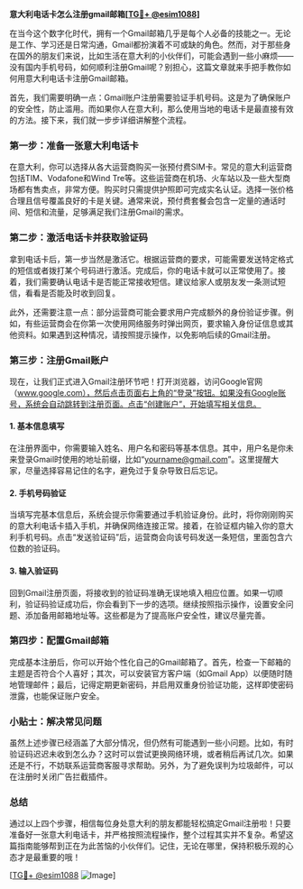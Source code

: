 **意大利电话卡怎么注册gmail邮箱[[TG💪+ @esim1088](https://t.me/s/esim1088)]**

在当今这个数字化时代，拥有一个Gmail邮箱几乎是每个人必备的技能之一。无论是工作、学习还是日常沟通，Gmail都扮演着不可或缺的角色。然而，对于那些身在国外的朋友们来说，比如生活在意大利的小伙伴们，可能会遇到一些小麻烦——没有国内手机号码，如何顺利注册Gmail呢？别担心，这篇文章就来手把手教你如何用意大利电话卡注册Gmail邮箱。

首先，我们需要明确一点：Gmail账户注册需要验证手机号码。这是为了确保账户的安全性，防止滥用。而如果你人在意大利，那么使用当地的电话卡是最直接有效的方法。接下来，我们就一步步详细讲解整个流程。

### 第一步：准备一张意大利电话卡

在意大利，你可以选择从各大运营商购买一张预付费SIM卡。常见的意大利运营商包括TIM、Vodafone和Wind Tre等。这些运营商在机场、火车站以及一些大型商场都有售卖点，非常方便。购买时只需提供护照即可完成实名认证。选择一张价格合理且信号覆盖良好的卡是关键。通常来说，预付费套餐会包含一定量的通话时间、短信和流量，足够满足我们注册Gmail的需求。

### 第二步：激活电话卡并获取验证码

拿到电话卡后，第一步当然是激活它。根据运营商的要求，可能需要发送特定格式的短信或者拨打某个号码进行激活。完成后，你的电话卡就可以正常使用了。接着，我们需要确认电话卡是否能正常接收短信。建议给家人或朋友发一条测试短信，看看是否能及时收到回复。

此外，还需要注意一点：部分运营商可能会要求用户完成额外的身份验证步骤。例如，有些运营商会在你第一次使用网络服务时弹出网页，要求输入身份证信息或其他资料。如果遇到这种情况，请按照提示操作，以免影响后续的Gmail注册。

### 第三步：注册Gmail账户

现在，让我们正式进入Gmail注册环节吧！打开浏览器，访问Google官网（www.google.com），然后点击页面右上角的“登录”按钮。如果没有Google账号，系统会自动跳转到注册页面。点击“创建账户”，开始填写相关信息。

#### 1. 基本信息填写
在注册界面中，你需要输入姓名、用户名和密码等基本信息。其中，用户名是你未来登录Gmail时使用的地址前缀，比如“yourname@gmail.com”。这里提醒大家，尽量选择容易记住的名字，避免过于复杂导致日后忘记。

#### 2. 手机号码验证
当填写完基本信息后，系统会提示你需要通过手机验证身份。此时，将你刚刚购买的意大利电话卡插入手机，并确保网络连接正常。接着，在验证框内输入你的意大利手机号码。点击“发送验证码”后，运营商会向该号码发送一条短信，里面包含六位数的验证码。

#### 3. 输入验证码
回到Gmail注册页面，将接收到的验证码准确无误地填入相应位置。如果一切顺利，验证码验证成功后，你会看到下一步的选项。继续按照指示操作，设置安全问题、添加备用邮箱地址等。这些都是为了提高账户安全性，建议尽量完善。

### 第四步：配置Gmail邮箱

完成基本注册后，你可以开始个性化自己的Gmail邮箱了。首先，检查一下邮箱的主题是否符合个人喜好；其次，可以安装官方客户端（如Gmail App）以便随时随地管理邮件；最后，记得定期更新密码，并启用双重身份验证功能，这样即使密码泄露，也能保证账户安全。

### 小贴士：解决常见问题

虽然上述步骤已经涵盖了大部分情况，但仍然有可能遇到一些小问题。比如，有时验证码迟迟未收到怎么办？这时可以尝试更换网络环境，或者稍后再试几次。如果还是不行，不妨联系运营商客服寻求帮助。另外，为了避免误判为垃圾邮件，可以在注册时关闭广告拦截插件。

### 总结

通过以上四个步骤，相信每位身处意大利的朋友都能轻松搞定Gmail注册啦！只要准备好一张意大利电话卡，并严格按照流程操作，整个过程其实并不复杂。希望这篇指南能够帮到正在为此苦恼的小伙伴们。记住，无论在哪里，保持积极乐观的心态才是最重要的哦！

[[TG💪+ @esim1088](https://t.me/s/esim1088) ![Image](https://i.postimg.cc/4NQfJmqS/Snipaste-2025-05-13-00-14-12.png)]